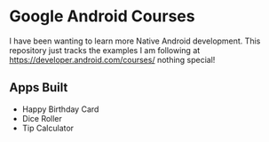 # Google Android Courses
I have been wanting to learn more Native Android development. This repository just tracks the examples I am following at https://developer.android.com/courses/ nothing special!

## Apps Built
* Happy Birthday Card
* Dice Roller
* Tip Calculator
